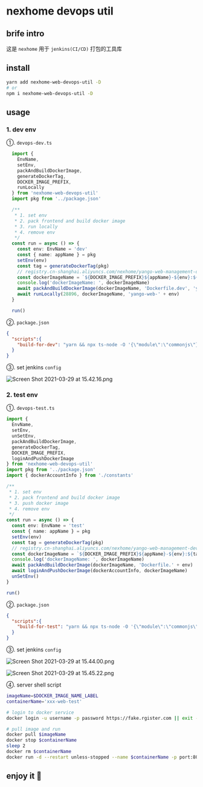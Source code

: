 # nexhome devops util

## brife intro

这是 `nexhome` 用于 `jenkins(CI/CD)` 打包的工具库

## install

```bash
yarn add nexhome-web-devops-util -D
# or 
npm i nexhome-web-devops-util -D
```

## usage

### 1. dev env

①. `devops-dev.ts`

```typescript
  import {
    EnvName,
    setEnv,
    packAndBuildDockerImage,
    generateDockerTag,
    DOCKER_IMAGE_PREFIX,
    runLocally
  } from 'nexhome-web-devops-util'
  import pkg from '../package.json'

  /**
   * 1. set env
   * 2. pack frontend and build docker image
   * 3. run locally
   * 4. remove env
   */
  const run = async () => {
    const env: EnvName = 'dev'
    const { name: appName } = pkg
    setEnv(env)
    const tag = generateDockerTag(pkg)
    // registry.cn-shanghai.aliyuncs.com/nexhome/yango-web-management-dev:1.0.1-20210326-56fe5cc0
    const dockerImageName = `${DOCKER_IMAGE_PREFIX}${appName}-${env}:${tag}`
    console.log('dockerImageName: ', dockerImageName)
    await packAndBuildDockerImage(dockerImageName, 'Dockerfile.dev', 'yarn build') // 此处应是 dockerfile 的位置
    await runLocally(28896, dockerImageName, 'yango-web-' + env)
  }

  run()

  ```

②. `package.json`

```json
{
  "scripts":{
    "build-for-dev": "yarn && npx ts-node -O '{\"module\":\"commonjs\"}' scripts/devops-dev.ts || exit -1",
  }
}
```

③. set jenkins `config`

![Screen Shot 2021-03-29 at 15.42.16.png](https://i.loli.net/2021/03/29/iZsjUExePGp2QoS.png)

### 2. test env

①. `devops-test.ts`

```typescript
import {
  EnvName,
  setEnv,
  unSetEnv,
  packAndBuildDockerImage,
  generateDockerTag,
  DOCKER_IMAGE_PREFIX,
  loginAndPushDockerImage
} from 'nexhome-web-devops-util'
import pkg from '../package.json'
import { dockerAccountInfo } from './constants'

/**
 * 1. set env
 * 2. pack frontend and build docker image
 * 3. push docker image
 * 4. remove env
 */
const run = async () => {
  const env: EnvName = 'test'
  const { name: appName } = pkg
  setEnv(env)
  const tag = generateDockerTag(pkg)
  // registry.cn-shanghai.aliyuncs.com/nexhome/yango-web-management-dev:1.0.1-20210326-56fe5cc0
  const dockerImageName = `${DOCKER_IMAGE_PREFIX}${appName}-${env}:${tag}`
  console.log('dockerImageName: ', dockerImageName)
  await packAndBuildDockerImage(dockerImageName, 'Dockerfile.' + env)
  await loginAndPushDockerImage(dockerAccountInfo, dockerImageName)
  unSetEnv()
}

run()
```

②. `package.json`

```json
{
  "scripts":{
    "build-for-test": "yarn && npx ts-node -O '{\"module\":\"commonjs\"}' scripts/devops-test.ts || exit -1",
  }
}
```

③. set jenkins `config`

![Screen Shot 2021-03-29 at 15.44.00.png](https://i.loli.net/2021/03/29/Wt9eVQwunyDPUjd.png)

![Screen Shot 2021-03-29 at 15.45.22.png](https://i.loli.net/2021/03/29/AuYbi2QZStkwW6v.png)

④. server shell script

```bash
imageName=$DOCKER_IMAGE_NAME_LABEL
containerName='xxx-web-test'

# login to docker service
docker login -u username -p password https://fake.rgister.com || exit -1

# pull image and run
docker pull $imageName
docker stop $containerName
sleep 2
docker rm $containerName
docker run -d --restart unless-stopped --name $containerName -p port:80 $imageName
```

## enjoy it 🙈
